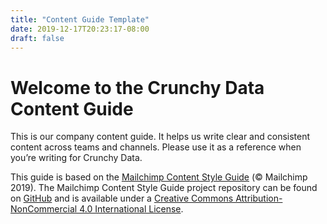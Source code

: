 ```yaml
---
title: "Content Guide Template"
date: 2019-12-17T20:23:17-08:00
draft: false
---
```


# Welcome to the Crunchy Data Content Guide

This is our company content guide. It helps us write clear and consistent content across teams and channels. Please use it as a reference when you’re writing for Crunchy Data.

This guide is based on the [Mailchimp Content Style Guide](https://styleguide.mailchimp.com/) (© Mailchimp 2019). The Mailchimp Content Style Guide project repository can be found on [GitHub](https://github.com/mailchimp/content-style-guide) and is available under a [Creative Commons Attribution-NonCommercial 4.0 International License](https://creativecommons.org/licenses/by-nc/4.0/legalcode).
